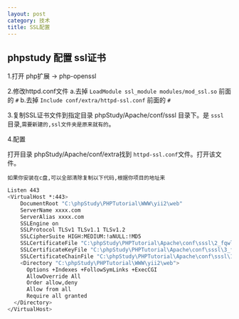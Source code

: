 ```yaml
---
layout: post
category: 技术
title: SSL配置
---
```


## phpstudy 配置 ssl证书
1.打开 php扩展  →  php-openssl

2.修改httpd.conf文件
    a.去掉    `LoadModule ssl_module modules/mod_ssl.so` 前面的 `#`
    b.去掉    `Include conf/extra/httpd-ssl.conf` 前面的 `#`

3.复制SSL证书文件到指定目录
 phpStudy/Apache/conf/sssl 目录下。是 `sssl` 目录,`需要新建的,ssl文件夹是原来就有的`。

4.配置

打开目录 phpStudy/Apache/conf/extra找到 `httpd-ssl.conf`文件。打开该文件。

`如果你安装在c盘,可以全部清除复制以下代码,根据你项目的地址来`
```zsh
Listen 443
<VirtualHost *:443>
    DocumentRoot "C:\phpStudy\PHPTutorial\WWW\yii2\web"
    ServerName xxxx.com
    ServerAlias xxxx.com
    SSLEngine on
    SSLProtocol TLSv1 TLSv1.1 TLSv1.2
    SSLCipherSuite HIGH:MEDIUM:!aNULL:!MD5
    SSLCertificateFile "C:\phpStudy\PHPTutorial\Apache\conf\sssl\2_fqwlkj.cn.crt"
    SSLCertificateKeyFile "C:\phpStudy\PHPTutorial\Apache\conf\sssl\3_fqwlkj.cn.key"
    SSLCertificateChainFile "C:\phpStudy\PHPTutorial\Apache\conf\sssl\1_root_bundle.crt"
    <Directory "C:\phpStudy\PHPTutorial\WWW\yii2\web">
      Options +Indexes +FollowSymLinks +ExecCGI
      AllowOverride All
      Order allow,deny
      Allow from all
      Require all granted
  </Directory>
</VirtualHost>
```